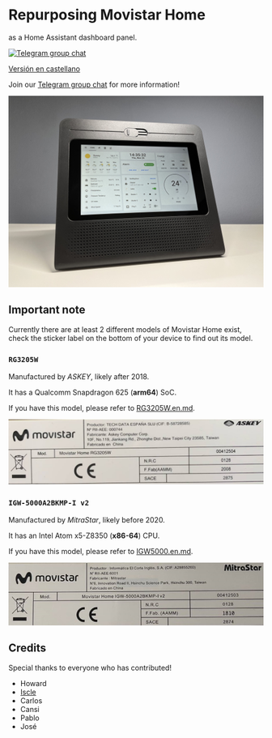 # Repurposing Movistar Home

as a Home Assistant dashboard panel.

[![Telegram group chat](https://img.shields.io/badge/Telegram-Group-blue.svg?logo=telegram)](https://t.me/movistar_home_hacking)

[Versión en castellano](README.md)

Join our [Telegram group chat](https://t.me/movistar_home_hacking) for more information!

![hass](img/hass.jpg)

## Important note

Currently there are at least 2 different models of Movistar Home exist, check the sticker label on the bottom of your device to find out its model.

### `RG3205W`

Manufactured by *ASKEY*, likely after 2018.

It has a Qualcomm Snapdragon 625 (**arm64**) SoC.

If you have this model, please refer to [RG3205W.en.md](RG3205W.en.md).

![label-RG3202W](img/label-RG3205W.jpg)

### `IGW-5000A2BKMP-I v2`

Manufactured by *MitraStar*, likely before 2020.

It has an Intel Atom x5-Z8350 (**x86-64**) CPU.

If you have this model, please refer to [IGW5000.en.md](IGW5000.en.md).

![label-IGW5000](img/label-IGW5000.jpg)

## Credits

Special thanks to everyone who has contributed!

- Howard
- [Iscle](https://github.com/Iscle)
- Carlos
- Cansi
- Pablo
- José
